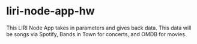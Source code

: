 # liri-node-app-hw
This LIRI Node App takes in parameters and gives back data. This data will be songs via Spotify, Bands in Town for concerts, and OMDB for movies.
